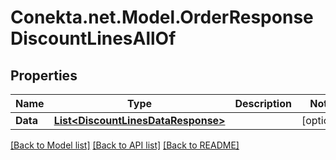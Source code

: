 # Conekta.net.Model.OrderResponseDiscountLinesAllOf

## Properties

Name | Type | Description | Notes
------------ | ------------- | ------------- | -------------
**Data** | [**List&lt;DiscountLinesDataResponse&gt;**](DiscountLinesDataResponse.md) |  | [optional] 

[[Back to Model list]](../README.md#documentation-for-models) [[Back to API list]](../README.md#documentation-for-api-endpoints) [[Back to README]](../README.md)

